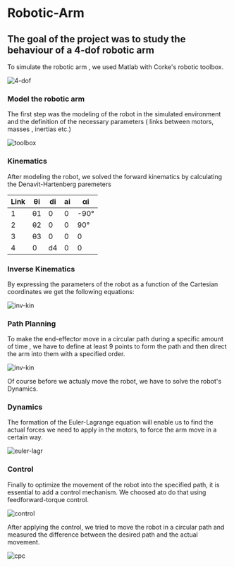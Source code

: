 # Robotic-Arm

## The goal of the project was to study the behaviour of a 4-dof robotic arm

To simulate the robotic arm , we used Matlab with Corke's robotic toolbox. 

![4-dof](https://github.com/SergiosKar/Robotic-Arm/blob/master/images/4dof.PNG)

### Model the robotic arm
The first step was the modeling of the robot in the simulated environment and the definition of 
the necessary parameters ( links between motors, masses , inertias etc.)

![toolbox](https://github.com/SergiosKar/Robotic-Arm/blob/master/images/robotic_toolbox.PNG)

### Kinematics

After modeling the robot, we solved the forward kinematics by calculating the Denavit-Hartenberg paremeters

Link| θi | di | ai | αi
----|----|----|----|---
1 |θ1| 0| 0| -90°
2 |θ2 |0| 0 |90°
3 |θ3 |0| 0| 0
4 |0| d4| 0| 0

### Inverse Kinematics

By expressing the parameters of the robot as a function of the Cartesian coordinates we get the following equations:

![inv-kin](https://github.com/SergiosKar/Robotic-Arm/blob/master/images/inverse-kin.PNG)

### Path Planning
To make the end-effector move in a circular path during a specific amount of time , we have to define at least 9 points
to form the path and then direct the arm into them with a specified order.

![inv-kin](https://github.com/SergiosKar/Robotic-Arm/blob/master/images/circle_path.PNG)

Of course before we actualy move the robot, we have to solve the robot's Dynamics.

### Dynamics

The formation of the Euler-Lagrange equation will enable us to find the actual forces we need to apply in the motors,
to force the arm move in a certain way.

![euler-lagr](https://github.com/SergiosKar/Robotic-Arm/blob/master/images/euler-lagrange.PNG)


### Control

Finally to optimize the movement of the robot into the specified path, it is essential to add a control mechanism.
We choosed ato do that using feedforward-torque control.


![control](https://github.com/SergiosKar/Robotic-Arm/blob/master/images/control.PNG)

After applying the control, we tried to move the robot in a circular path and  measured the difference between the desired path and the actual movement. 

![cpc](https://github.com/SergiosKar/Robotic-Arm/blob/master/images/circle_path_control%20.PNG)





